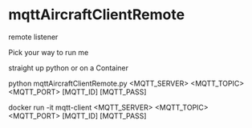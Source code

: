 # mqttAircraftClientRemote
remote listener 

Pick your way to run me

straight up python or on a Container


python mqttAircraftClientRemote.py  <MQTT_SERVER> <MQTT_TOPIC> <MQTT_PORT> [MQTT_ID] [MQTT_PASS]



docker run -it mqtt-client <MQTT_SERVER> <MQTT_TOPIC> <MQTT_PORT> [MQTT_ID] [MQTT_PASS]

